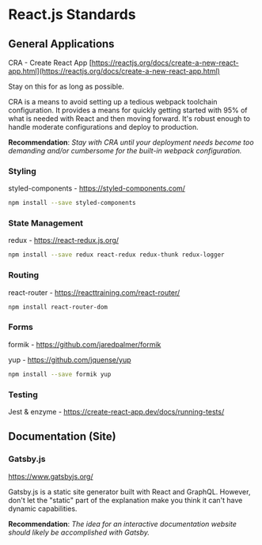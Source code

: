 # React.js Standards

## General Applications

CRA - Create React App [https://reactjs.org/docs/create-a-new-react-app.html](https://reactjs.org/docs/create-a-new-react-app.html)


Stay on this for as long as possible.

CRA is a means to avoid setting up a tedious webpack toolchain configuration. It provides a means for quickly getting started with 95% of what is needed with React and then moving forward. It's robust enough to handle moderate configurations and deploy to production.

**Recommendation**: *Stay with CRA until your deployment needs become too
demanding and/or cumbersome for the built-in webpack configuration.*

### Styling

styled-components - https://styled-components.com/

```bash
npm install --save styled-components
```


### State Management

redux - https://react-redux.js.org/

```bash
npm install --save redux react-redux redux-thunk redux-logger
```


### Routing

react-router - https://reacttraining.com/react-router/

```bash
npm install react-router-dom
```

### Forms

formik - https://github.com/jaredpalmer/formik

yup - https://github.com/jquense/yup

```bash
npm install --save formik yup
```


### Testing

Jest & enzyme - https://create-react-app.dev/docs/running-tests/


## Documentation (Site)

### Gatsby.js

https://www.gatsbyjs.org/

Gatsby.js is a static site generator built with React and GraphQL. However, don't
let the "static" part of the explanation make you think it can't have dynamic
capabilities.

**Recommendation**: *The idea for an interactive documentation website should
likely be accomplished with Gatsby.*